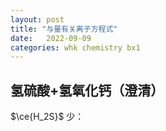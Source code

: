 ```yaml
---
layout: post
title: "与量有关离子方程式"
date:   2022-09-09
categories: whk chemistry bx1
---
```


## 氢硫酸+氢氧化钙（澄清）
$\ce{H_2S}$ 少：